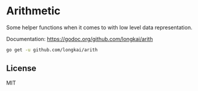 Arithmetic
===

Some helper functions when it comes to with low level data representation.

Documentation: https://godoc.org/github.com/longkai/arith

```sh
go get -u github.com/longkai/arith
```
## License
MIT
